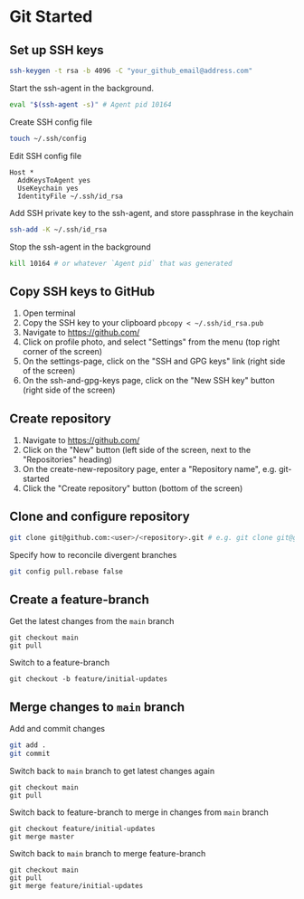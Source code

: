 # Git Started

## Set up SSH keys

```sh
ssh-keygen -t rsa -b 4096 -C "your_github_email@address.com"
```

Start the ssh-agent in the background.

```sh
eval "$(ssh-agent -s)" # Agent pid 10164
```

Create SSH config file

```sh
touch ~/.ssh/config
```

Edit SSH config file

```
Host *
  AddKeysToAgent yes
  UseKeychain yes
  IdentityFile ~/.ssh/id_rsa
```

Add SSH private key to the ssh-agent, and store passphrase in the keychain

```sh
ssh-add -K ~/.ssh/id_rsa
```

Stop the ssh-agent in the background

```sh
kill 10164 # or whatever `Agent pid` that was generated
```

## Copy SSH keys to GitHub

1. Open terminal
2. Copy the SSH key to your clipboard `pbcopy < ~/.ssh/id_rsa.pub`
3. Navigate to https://github.com/
4. Click on profile photo, and select "Settings" from the menu (top right corner of the screen)
5. On the settings-page, click on the "SSH and GPG keys" link (right side of the screen)
6. On the ssh-and-gpg-keys page, click on the "New SSH key" button (right side of the screen)

## Create repository

1. Navigate to https://github.com/
2. Click on the "New" button (left side of the screen, next to the "Repositories" heading)
3. On the create-new-repository page, enter a "Repository name", e.g. git-started
4. Click the "Create repository" button (bottom of the screen)

## Clone and configure repository

```sh
git clone git@github.com:<user>/<repository>.git # e.g. git clone git@github.com:spiderwebrobot/git-started.git
```

Specify how to reconcile divergent branches

```sh
git config pull.rebase false
```

## Create a feature-branch

Get the latest changes from the `main` branch

```
git checkout main
git pull
```

Switch to a feature-branch

```
git checkout -b feature/initial-updates
```

## Merge changes to `main` branch

Add and commit changes

```sh
git add .
git commit
```

Switch back to `main` branch to get latest changes again

```
git checkout main
git pull
```

Switch back to feature-branch to merge in changes from `main` branch

```
git checkout feature/initial-updates
git merge master
```

Switch back to `main` branch to merge feature-branch

```
git checkout main
git pull
git merge feature/initial-updates
```
